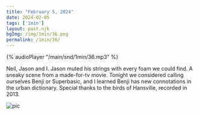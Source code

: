 ```yaml
---
title: "February 5, 2024"
date: 2024-02-05
tags: ['1min']
layout: post.njk
bgImg: /img/1min/36.png
permalink: /1min/36/
---
```


{% audioPlayer "/main/snd/1min/36.mp3" %}

Neil, Jason and I. Jason muted his strings with every foam we could find. A sneaky scene from a made-for-tv movie.  Tonight we considered calling ourselves Benji or Superbasic, and I learned Benji has new connotations in the urban dictionary.  Special thanks to the birds of Hansville, recorded in 2013.

![pic](/main/img/1min/36.png)



